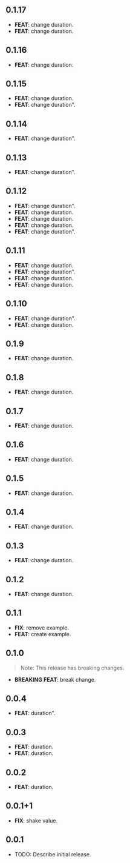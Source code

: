 ## 0.1.17

 - **FEAT**: change duration.
 - **FEAT**: change duration.

## 0.1.16

 - **FEAT**: change duration.

## 0.1.15

 - **FEAT**: change duration.
 - **FEAT**: change duration".

## 0.1.14

 - **FEAT**: change duration".

## 0.1.13

 - **FEAT**: change duration".

## 0.1.12

 - **FEAT**: change duration".
 - **FEAT**: change duration.
 - **FEAT**: change duration.
 - **FEAT**: change duration.
 - **FEAT**: change duration".

## 0.1.11

 - **FEAT**: change duration.
 - **FEAT**: change duration".
 - **FEAT**: change duration.
 - **FEAT**: change duration.

## 0.1.10

 - **FEAT**: change duration".
 - **FEAT**: change duration.

## 0.1.9

 - **FEAT**: change duration.

## 0.1.8

 - **FEAT**: change duration.

## 0.1.7

 - **FEAT**: change duration.

## 0.1.6

 - **FEAT**: change duration.

## 0.1.5

 - **FEAT**: change duration.

## 0.1.4

 - **FEAT**: change duration.

## 0.1.3

 - **FEAT**: change duration.

## 0.1.2

 - **FEAT**: change duration.

## 0.1.1

 - **FIX**: remove example.
 - **FEAT**: create example.

## 0.1.0

> Note: This release has breaking changes.

 - **BREAKING** **FEAT**: break change.

## 0.0.4

 - **FEAT**: duration".

## 0.0.3

 - **FEAT**: duration.
 - **FEAT**: duration.

## 0.0.2

 - **FEAT**: duration.

## 0.0.1+1

 - **FIX**: shake value.

## 0.0.1

* TODO: Describe initial release.
